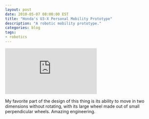 ```yaml
---
layout: post
date: 2010-05-07 08:00:00 EST
title: "Honda's U3-X Personal Mobility Prototype"
description: "A robotic mobility prototype."
categories: blog
tags:
- robotics
---
```


<div class="embed">
<iframe src="http://www.youtube.com/embed/cuIJRsAuCHQ?rel=0" frameborder="0">Mobility Prototype</iframe>
</div>

My favorite part of the design of this thing is its ability to move in two dimensions without rotating, with its large wheel made out of small perpendicular wheels.  Amazing engineering.

